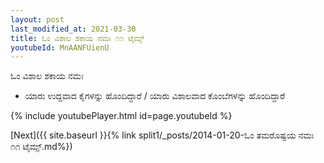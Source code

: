 ```yaml
---
layout: post
last_modified_at: 2021-03-30
title: ಓಂ ವಿಶಾಲ ಶಕಾಯ ನಮಃ ೧೧ ಟೈಮ್ಸ್
youtubeId: MnAANFUienU
---
```

 
 
 ಓಂ ವಿಶಾಲ ಶಕಾಯ ನಮಃ  
 
 -  ಯಾರು ಉದ್ದವಾದ ಕೈಗಳನ್ನು ಹೊಂದಿದ್ದಾರೆ / ಯಾರು ವಿಶಾಲವಾದ ಕೊಂಬೆಗಳನ್ನು ಹೊಂದಿದ್ದಾರೆ 
 
  
 
  
 
 
 
 
 
 


{% include youtubePlayer.html id=page.youtubeId %}
 
[Next]({{ site.baseurl }}{% link  split1/_posts/2014-01-20-ಓಂ ತಮರೊಷ್ಟಯ ನಮಃ ೧೧ ಟೈಮ್ಸ್.md%})
 
